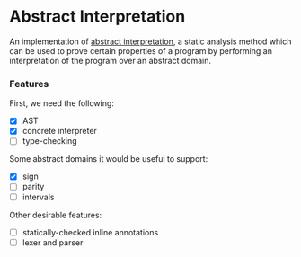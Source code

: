# Abstract Interpretation

An implementation of [abstract interpretation](https://en.wikipedia.org/wiki/Abstract_interpretation),
a static analysis method which can be used to prove certain properties of a
program by performing an interpretation of the program over an abstract domain.

### Features

First, we need the following:
- [x] AST
- [x] concrete interpreter
- [ ] type-checking

Some abstract domains it would be useful to support:
- [x] sign
- [ ] parity
- [ ] intervals

Other desirable features:
- [ ] statically-checked inline annotations
- [ ] lexer and parser

